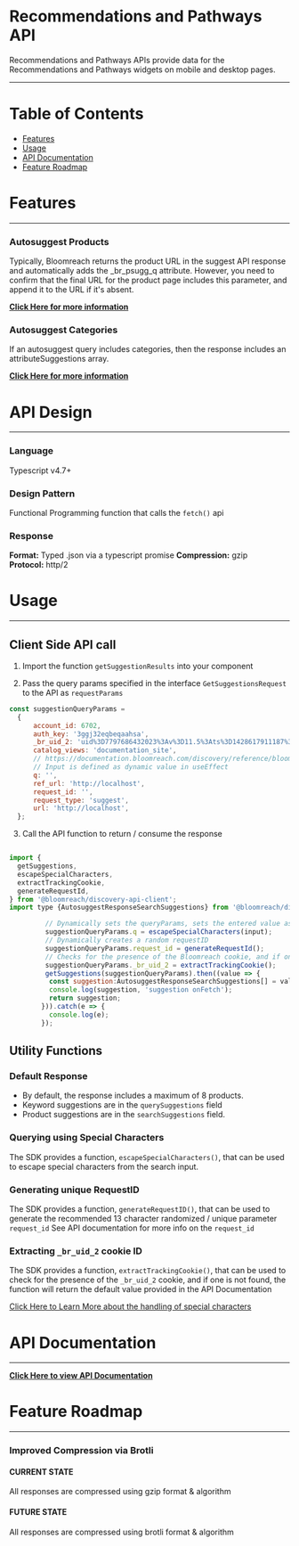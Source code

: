 # Recommendations and Pathways API
Recommendations and Pathways APIs provide data for the Recommendations and Pathways widgets on mobile and desktop pages.

---

# Table of Contents
- [Features](#features)
- [Usage](#usage)
- [API Documentation](#api-documentation)
- [Feature Roadmap](#feature-roadmap)


# Features

---
### Autosuggest Products

Typically, Bloomreach returns the product URL in the suggest API response and automatically adds the _br_psugg_q attribute. However, you need to confirm that the final URL for the product page includes this parameter, and append it to the URL if it's absent.

**[Click Here for more information](https://documentation.bloomreach.com/discovery/reference/autosuggest-products)**


### Autosuggest Categories
If an autosuggest query includes categories, then the response includes an attributeSuggestions array.



**[Click Here for more information](https://documentation.bloomreach.com/discovery/reference/autosuggest-categories)**

# API Design

---
### Language
Typescript v4.7+

### Design Pattern
Functional Programming function that calls the `fetch()` api

### Response
**Format:** Typed .json via a typescript promise
**Compression:** gzip <br>
**Protocol:** http/2



# Usage

---
## Client Side API call
1. Import the function `getSuggestionResults` into your component


2. Pass the query params specified in the interface `GetSuggestionsRequest` to the API as `requestParams`
```javascript
const suggestionQueryParams =
  {
      account_id: 6702,
      auth_key: '3ggj32eqbeqaahsa',
      _br_uid_2: 'uid%3D7797686432023%3Av%3D11.5%3Ats%3D1428617911187%3Ahc%3D55',
      catalog_views: 'documentation_site',
      // https://documentation.bloomreach.com/discovery/reference/bloomreach-search-and-merchandising-apis
      // Input is defined as dynamic value in useEffect
      q: '',
      ref_url: 'http://localhost',
      request_id: '',
      request_type: 'suggest',
      url: 'http://localhost',
  };
```

3. Call the API function to return / consume the response
```javascript

import {
  getSuggestions,
  escapeSpecialCharacters,
  extractTrackingCookie,
  generateRequestId,
} from '@bloomreach/discovery-api-client';
import type {AutosuggestResponseSearchSuggestions} from '@bloomreach/discovery-api-client';

         // Dynamically sets the queryParams, sets the entered value as lower case and escapes special character
         suggestionQueryParams.q = escapeSpecialCharacters(input);
         // Dynamically creates a random requestID
         suggestionQueryParams.request_id = generateRequestId();
         // Checks for the presence of the Bloomreach cookie, and if one is not found, will apply default
         suggestionQueryParams._br_uid_2 = extractTrackingCookie();
         getSuggestions(suggestionQueryParams).then((value => {
          const suggestion:AutosuggestResponseSearchSuggestions[] = value?.suggestionGroups?.[0]?.searchSuggestions;
          console.log(suggestion, 'suggestion onFetch');
          return suggestion;
        })).catch(e => {
          console.log(e);
        });
```
## Utility Functions

### Default Response

* By default, the response includes a maximum of 8 products. 
* Keyword suggestions are in the `querySuggestions` field 
* Product suggestions are in the `searchSuggestions` field.


### Querying using Special Characters
The SDK provides a function, `escapeSpecialCharacters()`, that can be used to escape special characters from the search input.

### Generating unique RequestID
The SDK provides a function, `generateRequestID()`, that can be used to generate the recommended 13 character randomized / unique parameter `request_id`
See API documentation for more info on the `request_id`


### Extracting `_br_uid_2` cookie ID
The SDK provides a function, `extractTrackingCookie()`, that can be used to check for the presence of the `_br_uid_2` cookie, and if one is not found, the function will return the default value provided in the API Documentation

[Click Here to Learn More about the handling of special characters](https://documentation.bloomreach.com/discovery/reference/bloomreach-search-and-merchandising-apis#sending-special-characters-in-q-parameter-in-the-api)
# API Documentation

---

**[Click Here to view API Documentation](https://documentation.bloomreach.com/discovery/reference/autosuggest-api)**

# Feature Roadmap

---

### Improved Compression via Brotli
#### **CURRENT STATE**

All responses are compressed using gzip format & algorithm

#### **FUTURE STATE**
All responses are compressed using brotli format & algorithm
